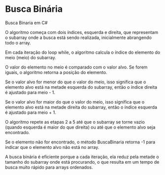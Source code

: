 # Busca Binária
Busca Binaria em C#

O algoritmo começa com dois índices, esquerda e direita, que representam o subarray onde a busca está sendo realizada, inicialmente abrangendo todo o array.

Em cada iteração do loop while, o algoritmo calcula o índice do elemento do meio (meio) do subarray.

O valor do elemento no meio é comparado com o valor alvo. Se forem iguais, o algoritmo retorna a posição do elemento.

Se o valor alvo for menor do que o valor do meio, isso significa que o elemento alvo está na metade esquerda do subarray, então o índice direita é ajustado para meio - 1.

Se o valor alvo for maior do que o valor do meio, isso significa que o elemento alvo está na metade direita do subarray, então o índice esquerda é ajustado para meio + 1.

O algoritmo repete as etapas 2 a 5 até que o subarray se torne vazio (quando esquerda é maior do que direita) ou até que o elemento alvo seja encontrado.

Se o elemento não for encontrado, o método BuscaBinaria retorna -1 para indicar que o elemento alvo não está no array.

A busca binária é eficiente porque a cada iteração, ela reduz pela metade o tamanho do subarray onde está procurando, o que resulta em um tempo de busca muito rápido para arrays ordenados.

